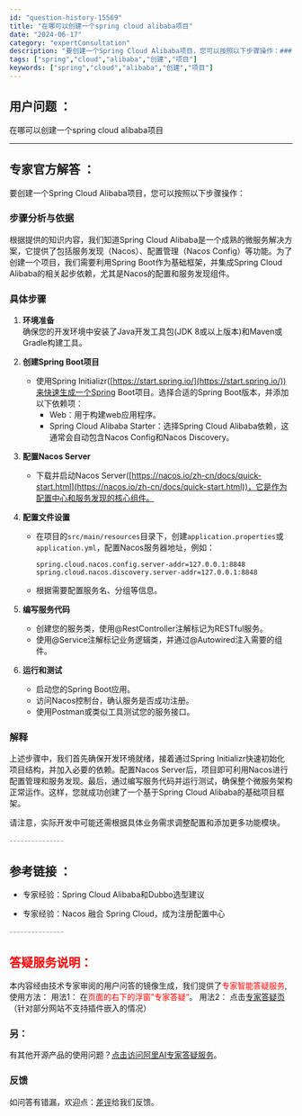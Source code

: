 ```yaml
---
id: "question-history-15569"
title: "在哪可以创建一个spring cloud alibaba项目"
date: "2024-06-17"
category: "expertConsultation"
description: "要创建一个Spring Cloud Alibaba项目，您可以按照以下步骤操作：### 步骤分析与依据根据提供的知识内容，我们知道Spring Cloud Alibaba是一个成熟的微服务解决方案，它提供了包括服务发现（Nacos）、配置管理（Nacos Config）等功能。为了创建一个项目，我们"
tags: ["spring","cloud","alibaba","创建","项目"]
keywords: ["spring","cloud","alibaba","创建","项目"]
---
```


## 用户问题 ： 
 在哪可以创建一个spring cloud alibaba项目  

---------------
## 专家官方解答 ：

要创建一个Spring Cloud Alibaba项目，您可以按照以下步骤操作：

### 步骤分析与依据
根据提供的知识内容，我们知道Spring Cloud Alibaba是一个成熟的微服务解决方案，它提供了包括服务发现（Nacos）、配置管理（Nacos Config）等功能。为了创建一个项目，我们需要利用Spring Boot作为基础框架，并集成Spring Cloud Alibaba的相关起步依赖，尤其是Nacos的配置和服务发现组件。

### 具体步骤
1. **环境准备**  
   确保您的开发环境中安装了Java开发工具包(JDK 8或以上版本)和Maven或Gradle构建工具。

2. **创建Spring Boot项目**  
   - 使用Spring Initializr([https://start.spring.io/](https://start.spring.io/))来快速生成一个Spring Boot项目。选择合适的Spring Boot版本，并添加以下依赖项：
     - Web：用于构建web应用程序。
     - Spring Cloud Alibaba Starter：选择Spring Cloud Alibaba依赖，这通常会自动包含Nacos Config和Nacos Discovery。

3. **配置Nacos Server**  
   - 下载并启动Nacos Server([https://nacos.io/zh-cn/docs/quick-start.html](https://nacos.io/zh-cn/docs/quick-start.html))，它是作为配置中心和服务发现的核心组件。

4. **配置文件设置**  
   - 在项目的`src/main/resources`目录下，创建`application.properties`或`application.yml`，配置Nacos服务器地址，例如：
     ```properties
     spring.cloud.nacos.config.server-addr=127.0.0.1:8848
     spring.cloud.nacos.discovery.server-addr=127.0.0.1:8848
     ```
   - 根据需要配置服务名、分组等信息。

5. **编写服务代码**  
   - 创建您的服务类，使用@RestController注解标记为RESTful服务。
   - 使用@Service注解标记业务逻辑类，并通过@Autowired注入需要的组件。

6. **运行和测试**  
   - 启动您的Spring Boot应用。
   - 访问Nacos控制台，确认服务是否成功注册。
   - 使用Postman或类似工具测试您的服务接口。

### 解释
上述步骤中，我们首先确保开发环境就绪，接着通过Spring Initializr快速初始化项目结构，并加入必要的依赖。配置Nacos Server后，项目即可利用Nacos进行配置管理和服务发现。最后，通过编写服务代码并运行测试，确保整个微服务架构正常运作。这样，您就成功创建了一个基于Spring Cloud Alibaba的基础项目框架。

请注意，实际开发中可能还需根据具体业务需求调整配置和添加更多功能模块。


<font color="#949494">---------------</font> 


## 参考链接 ：

* 专家经验：Spring Cloud Alibaba和Dubbo选型建议 
 
 * 专家经验：Nacos 融合 Spring Cloud，成为注册配置中心 


 <font color="#949494">---------------</font> 
 


## <font color="#FF0000">答疑服务说明：</font> 

本内容经由技术专家审阅的用户问答的镜像生成，我们提供了<font color="#FF0000">专家智能答疑服务</font>,使用方法：
用法1： 在<font color="#FF0000">页面的右下的浮窗”专家答疑“</font>。
用法2： 点击[专家答疑页](https://answer.opensource.alibaba.com/docs/intro)（针对部分网站不支持插件嵌入的情况）
### 另：


有其他开源产品的使用问题？[点击访问阿里AI专家答疑服务](https://answer.opensource.alibaba.com/docs/intro)。
### 反馈
如问答有错漏，欢迎点：[差评](https://ai.nacos.io/user/feedbackByEnhancerGradePOJOID?enhancerGradePOJOId=15594)给我们反馈。
